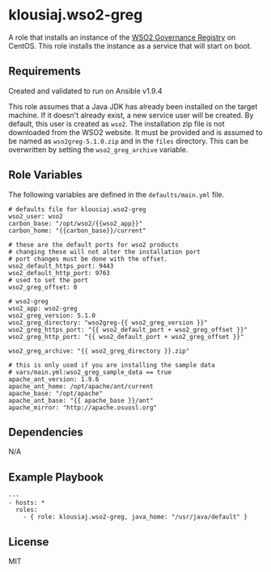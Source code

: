 klousiaj.wso2-greg
=========
A role that installs an instance of the [WSO2 Governance Registry](http://wso2.com/products/governance-registry/) on CentOS. This role installs the instance as a service that will start on boot.

Requirements
------------
Created and validated to run on Ansible v1.9.4

This role assumes that a Java JDK has already been installed on the target machine. If it doesn't already exist, a new service user will be created. By default, this user is created as `wso2`. The installation zip file is not downloaded from the WSO2 website. It must be provided and is assumed to be named as `wso2greg-5.1.0.zip` and in the `files` directory. This can be overwritten by setting the `wso2_greg_archive` variable.

Role Variables
--------------
The following variables are defined in the `defaults/main.yml` file.

    # defaults file for klousiaj.wso2-greg
    wso2_user: wso2
    carbon_base: "/opt/wso2/{{wso2_app}}"
    carbon_home: "{{carbon_base}}/current"
    
    # these are the default ports for wso2 products
    # changing these will not alter the installation port 
    # port changes must be done with the offset.
    wso2_default_https_port: 9443
    wso2_default_http_port: 9763 
    # used to set the port
    wso2_greg_offset: 0
    
    # wso2-greg
    wso2_app: wso2-greg 
    wso2_greg_version: 5.1.0
    wso2_greg_directory: "wso2greg-{{ wso2_greg_version }}"
    wso2_greg_https_port: "{{ wso2_default_port + wso2_greg_offset }}"
    wso2_greg_http_port: "{{ wso2_default_port + wso2_greg_offset }}"
    
    wso2_greg_archive: "{{ wso2_greg_directory }}.zip"
    
    # this is only used if you are installing the sample data
    # vars/main.yml:wso2_greg_sample_data == true
    apache_ant_version: 1.9.6
    apache_ant_home: /opt/apache/ant/current
    apache_base: "/opt/apache"
    apache_ant_base: "{{ apache_base }}/ant"
    apache_mirror: "http://apache.osuosl.org"

Dependencies
------------
N/A

Example Playbook
----------------

    ---
    - hosts: *
      roles:
        - { role: klousiaj.wso2-greg, java_home: "/usr/java/default" }

License
-------

MIT
